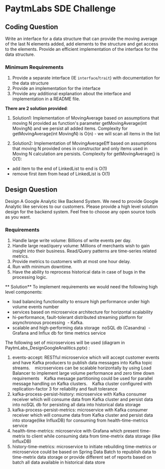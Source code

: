 # PaytmLabs SDE Challenge

## Coding Question

Write an interface for a data structure that can provide the moving average of the last N elements added, add elements to the structure and get access to the elements. Provide an efficient implementation of the interface for the data structure.

### Minimum Requirements

1. Provide a separate interface (IE `interface`/`trait`) with documentation for the data structure
2. Provide an implementation for the interface
3. Provide any additional explanation about the interface and implementation in a README file.


**There are 2 solution provided**:

1. Solution1:
  Implementation of MovingAverage based on assumptions that moving N  provided as function's parameter getMovingAverage(int MovingN) and we persist all added items.
  Complexity for getMovingAverage(int MovingN) is O(n) - we will scan all items in the list

2. Solution2:
  Implementation of MovingAverageEff based on assumptions that moving N provided ones in constructor and only items used in Moving N calculation are persists.
  Complexity for getMovingAverage() is O(1):
  - add item to the end of LinkedList to end is O(1)
  - remove first item from head of LinkedList is O(1)



## Design Question

Design A Google Analytic like Backend System.
We need to provide Google Analytic like services to our customers. Please provide a high level solution design for the backend system. Feel free to choose any open source tools as you want.

### Requirements

1. Handle large write volume: Billions of write events per day.
2. Handle large read/query volume: Millions of merchants wish to gain insight into their business. Read/Query patterns are time-series related metrics.
3. Provide metrics to customers with at most one hour delay.
4. Run with minimum downtime.
5. Have the ability to reprocess historical data in case of bugs in the processing logic.


** Solution** 
To implement requirements we would need the following high level components:
- load balancing functionality to ensure high performance under high volume events number
- services based on microservice architecture for horizontal scalability
- hi-performance, fault-tolerant distributed streaming platform for asynchronous processing  - Kafka.
- scalable and high-performing data storage  noSQL db (Casandra)  - Grafana and Influx db for time metrics service

The following set of microservices will be used (diagram in PaytmLabs_DesignGoogleAnalitics.pptx) : 
1. events-accept: RESTful microservice which will accept customer events and have Kafka producers to publish data messages into Kafka topic streams. 
   microservices can be scalable horizontally by using Load Balancer to implement large volume performance and zero time down requirements 
   Kafka message partitioning could be used for parallel message handling on Kafka clusters.
   Kafka cluster configured with replication-factor 3 for reliability and fault tolerance 
2. kafka-process-persist-history: microservice with Kafka consumer receiver which will consume data from Kafka cluster and persist data into noSQL db for persisting all data into historical data storage
3. kafka-process-persist-metrics: microservice with Kafka consumer receiver which will consume data from Kafka cluster and persist data into storage(like InfluxDB) for consuming from health-time-metrics service
4. health-time-metrics: microservice with Grafana which present time-metrix to client while consuming data from time-metrix data storage (like InfluxDB)
5. history-time-metrics: microservice to initiate rebuilding time-metrics or microservice could be based on Spring Data Batch to republish data to time-metrix data storage or provide different set of reports based on batch all data available in historical data store 
